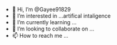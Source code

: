 - 👋 Hi, I’m @Gayee91829
- 👀 I’m interested in ...artifical intaligence
- 🌱 I’m currently learning ...
- 💞️ I’m looking to collaborate on ...
- 📫 How to reach me ...

<!---
Gayee91829/Gayee91829 is a ✨ special ✨ repository because its `README.md` (this file) appears on your GitHub profile.
You can click the Preview link to take a look at your changes.
--->
